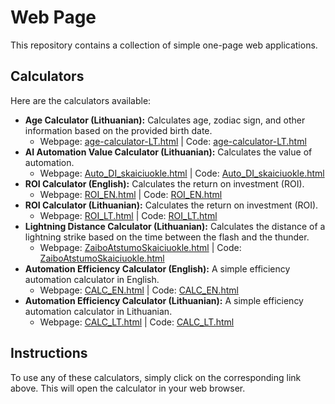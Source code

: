 # Web Page

This repository contains a collection of simple one-page web applications.

## Calculators

Here are the calculators available:

*   **Age Calculator (Lithuanian):** Calculates age, zodiac sign, and other information based on the provided birth date.
    *   Webpage: [age-calculator-LT.html](https://codelionius.github.io/web-page/age-calculator-LT.html) | Code: [age-calculator-LT.html](age-calculator-LT.html)
*   **AI Automation Value Calculator (Lithuanian):** Calculates the value of automation.
    *   Webpage: [Auto_DI_skaiciuokle.html](https://codelionius.github.io/web-page/Auto_DI_skaiciuokle.html) | Code: [Auto_DI_skaiciuokle.html](Auto_DI_skaiciuokle.html)
*   **ROI Calculator (English):** Calculates the return on investment (ROI).
    *   Webpage: [ROI_EN.html](https://codelionius.github.io/web-page/ROI_EN.html) | Code: [ROI_EN.html](ROI_EN.html)
*   **ROI Calculator (Lithuanian):** Calculates the return on investment (ROI).
    *   Webpage: [ROI_LT.html](https://codelionius.github.io/web-page/ROI_LT.html) | Code: [ROI_LT.html](ROI_LT.html)
*   **Lightning Distance Calculator (Lithuanian):** Calculates the distance of a lightning strike based on the time between the flash and the thunder.
    *   Webpage: [ZaiboAtstumoSkaiciuokle.html](https://codelionius.github.io/web-page/ZaiboAtstumoSkaiciuokle.html) | Code: [ZaiboAtstumoSkaiciuokle.html](ZaiboAtstumoSkaiciuokle.html)
*   **Automation Efficiency Calculator (English):** A simple efficiency automation calculator in English.
    *   Webpage: [CALC_EN.html](CALC_EN.html) | Code: [CALC_EN.html](CALC_EN.html)
*   **Automation Efficiency Calculator (Lithuanian):** A simple efficiency automation calculator in Lithuanian.
    *   Webpage: [CALC_LT.html](CALC_LT.html) | Code: [CALC_LT.html](CALC_LT.html)

## Instructions

To use any of these calculators, simply click on the corresponding link above. This will open the calculator in your web browser.